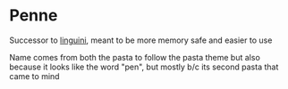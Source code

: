 # Penne

Successor to [linguini](https://www.github.com/MeanBeanie/linguini), meant to be more memory safe and easier to use

Name comes from both the pasta to follow the pasta theme but also because it looks like the word "pen", but mostly b/c its second pasta that came to mind
